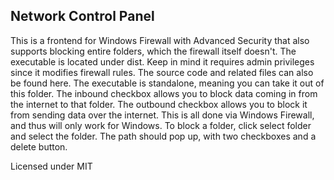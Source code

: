 ## Network Control Panel

This is a frontend for Windows Firewall with Advanced Security that also supports blocking entire folders, which the firewall itself doesn't.
The executable is located under dist. Keep in mind it requires admin privileges since it modifies firewall rules.
The source code and related files can also be found here. The executable is standalone, meaning you can take it out of this folder.
The inbound checkbox allows you to block data coming in from the internet to that folder. The outbound checkbox allows you to block it from sending data over the internet. This is all done via Windows Firewall, and thus will only work for Windows.
To block a folder, click select folder and select the folder. The path should pop up, with two checkboxes and a delete button.


Licensed under MIT

